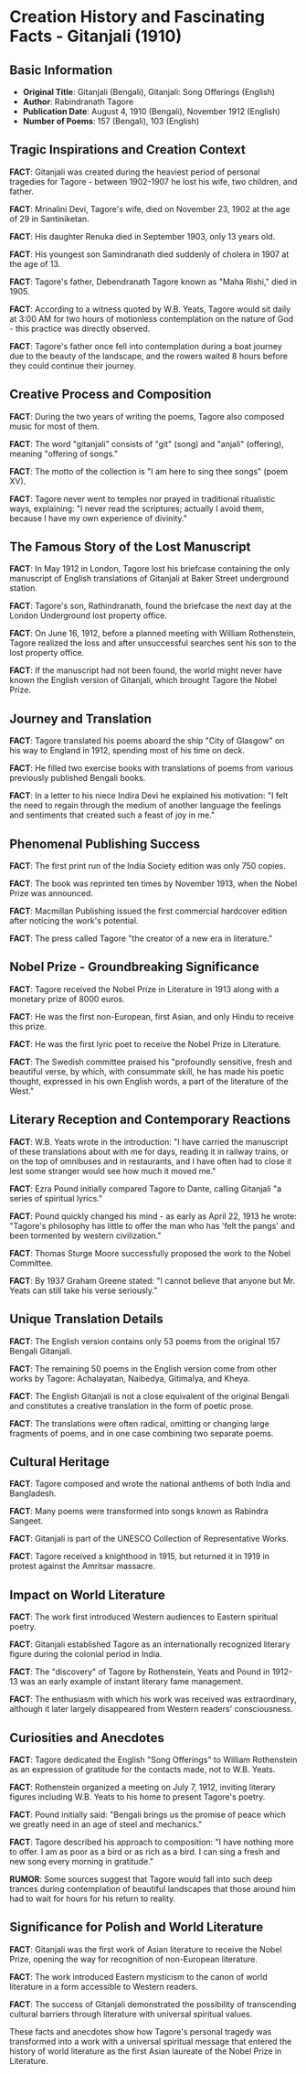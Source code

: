 # Creation History and Fascinating Facts - Gitanjali (1910)

## Basic Information
- **Original Title**: Gitanjali (Bengali), Gitanjali: Song Offerings (English)
- **Author**: Rabindranath Tagore
- **Publication Date**: August 4, 1910 (Bengali), November 1912 (English)
- **Number of Poems**: 157 (Bengali), 103 (English)

## Tragic Inspirations and Creation Context

**FACT**: Gitanjali was created during the heaviest period of personal tragedies for Tagore - between 1902-1907 he lost his wife, two children, and father.

**FACT**: Mrinalini Devi, Tagore's wife, died on November 23, 1902 at the age of 29 in Santiniketan.

**FACT**: His daughter Renuka died in September 1903, only 13 years old.

**FACT**: His youngest son Samindranath died suddenly of cholera in 1907 at the age of 13.

**FACT**: Tagore's father, Debendranath Tagore known as "Maha Rishi," died in 1905.

**FACT**: According to a witness quoted by W.B. Yeats, Tagore would sit daily at 3:00 AM for two hours of motionless contemplation on the nature of God - this practice was directly observed.

**FACT**: Tagore's father once fell into contemplation during a boat journey due to the beauty of the landscape, and the rowers waited 8 hours before they could continue their journey.

## Creative Process and Composition

**FACT**: During the two years of writing the poems, Tagore also composed music for most of them.

**FACT**: The word "gitanjali" consists of "git" (song) and "anjali" (offering), meaning "offering of songs."

**FACT**: The motto of the collection is "I am here to sing thee songs" (poem XV).

**FACT**: Tagore never went to temples nor prayed in traditional ritualistic ways, explaining: "I never read the scriptures; actually I avoid them, because I have my own experience of divinity."

## The Famous Story of the Lost Manuscript

**FACT**: In May 1912 in London, Tagore lost his briefcase containing the only manuscript of English translations of Gitanjali at Baker Street underground station.

**FACT**: Tagore's son, Rathindranath, found the briefcase the next day at the London Underground lost property office.

**FACT**: On June 16, 1912, before a planned meeting with William Rothenstein, Tagore realized the loss and after unsuccessful searches sent his son to the lost property office.

**FACT**: If the manuscript had not been found, the world might never have known the English version of Gitanjali, which brought Tagore the Nobel Prize.

## Journey and Translation

**FACT**: Tagore translated his poems aboard the ship "City of Glasgow" on his way to England in 1912, spending most of his time on deck.

**FACT**: He filled two exercise books with translations of poems from various previously published Bengali books.

**FACT**: In a letter to his niece Indira Devi he explained his motivation: "I felt the need to regain through the medium of another language the feelings and sentiments that created such a feast of joy in me."

## Phenomenal Publishing Success

**FACT**: The first print run of the India Society edition was only 750 copies.

**FACT**: The book was reprinted ten times by November 1913, when the Nobel Prize was announced.

**FACT**: Macmillan Publishing issued the first commercial hardcover edition after noticing the work's potential.

**FACT**: The press called Tagore "the creator of a new era in literature."

## Nobel Prize - Groundbreaking Significance

**FACT**: Tagore received the Nobel Prize in Literature in 1913 along with a monetary prize of 8000 euros.

**FACT**: He was the first non-European, first Asian, and only Hindu to receive this prize.

**FACT**: He was the first lyric poet to receive the Nobel Prize in Literature.

**FACT**: The Swedish committee praised his "profoundly sensitive, fresh and beautiful verse, by which, with consummate skill, he has made his poetic thought, expressed in his own English words, a part of the literature of the West."

## Literary Reception and Contemporary Reactions

**FACT**: W.B. Yeats wrote in the introduction: "I have carried the manuscript of these translations about with me for days, reading it in railway trains, or on the top of omnibuses and in restaurants, and I have often had to close it lest some stranger would see how much it moved me."

**FACT**: Ezra Pound initially compared Tagore to Dante, calling Gitanjali "a series of spiritual lyrics."

**FACT**: Pound quickly changed his mind - as early as April 22, 1913 he wrote: "Tagore's philosophy has little to offer the man who has 'felt the pangs' and been tormented by western civilization."

**FACT**: Thomas Sturge Moore successfully proposed the work to the Nobel Committee.

**FACT**: By 1937 Graham Greene stated: "I cannot believe that anyone but Mr. Yeats can still take his verse seriously."

## Unique Translation Details

**FACT**: The English version contains only 53 poems from the original 157 Bengali Gitanjali.

**FACT**: The remaining 50 poems in the English version come from other works by Tagore: Achalayatan, Naibedya, Gitimalya, and Kheya.

**FACT**: The English Gitanjali is not a close equivalent of the original Bengali and constitutes a creative translation in the form of poetic prose.

**FACT**: The translations were often radical, omitting or changing large fragments of poems, and in one case combining two separate poems.

## Cultural Heritage

**FACT**: Tagore composed and wrote the national anthems of both India and Bangladesh.

**FACT**: Many poems were transformed into songs known as Rabindra Sangeet.

**FACT**: Gitanjali is part of the UNESCO Collection of Representative Works.

**FACT**: Tagore received a knighthood in 1915, but returned it in 1919 in protest against the Amritsar massacre.

## Impact on World Literature

**FACT**: The work first introduced Western audiences to Eastern spiritual poetry.

**FACT**: Gitanjali established Tagore as an internationally recognized literary figure during the colonial period in India.

**FACT**: The "discovery" of Tagore by Rothenstein, Yeats and Pound in 1912-13 was an early example of instant literary fame management.

**FACT**: The enthusiasm with which his work was received was extraordinary, although it later largely disappeared from Western readers' consciousness.

## Curiosities and Anecdotes

**FACT**: Tagore dedicated the English "Song Offerings" to William Rothenstein as an expression of gratitude for the contacts made, not to W.B. Yeats.

**FACT**: Rothenstein organized a meeting on July 7, 1912, inviting literary figures including W.B. Yeats to his home to present Tagore's poetry.

**FACT**: Pound initially said: "Bengali brings us the promise of peace which we greatly need in an age of steel and mechanics."

**FACT**: Tagore described his approach to composition: "I have nothing more to offer. I am as poor as a bird or as rich as a bird. I can sing a fresh and new song every morning in gratitude."

**RUMOR**: Some sources suggest that Tagore would fall into such deep trances during contemplation of beautiful landscapes that those around him had to wait for hours for his return to reality.

## Significance for Polish and World Literature

**FACT**: Gitanjali was the first work of Asian literature to receive the Nobel Prize, opening the way for recognition of non-European literature.

**FACT**: The work introduced Eastern mysticism to the canon of world literature in a form accessible to Western readers.

**FACT**: The success of Gitanjali demonstrated the possibility of transcending cultural barriers through literature with universal spiritual values.

These facts and anecdotes show how Tagore's personal tragedy was transformed into a work with a universal spiritual message that entered the history of world literature as the first Asian laureate of the Nobel Prize in Literature.